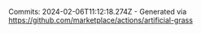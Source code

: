 Commits: 2024-02-06T11:12:18.274Z - Generated via https://github.com/marketplace/actions/artificial-grass
<br>
